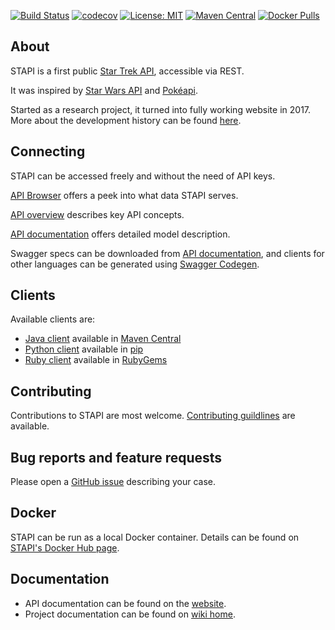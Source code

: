 [![Build Status](https://semaphoreci.com/api/v1/cezarykluczynski/stapi/branches/master/badge.svg)](https://semaphoreci.com/cezarykluczynski/stapi)
[![codecov](https://codecov.io/gh/cezarykluczynski/stapi/branch/master/graph/badge.svg?token=QjxVvtnLbW)](https://codecov.io/gh/cezarykluczynski/stapi)
[![License: MIT](https://img.shields.io/badge/License-MIT-green.svg)](https://opensource.org/licenses/MIT)
[![Maven Central](https://maven-badges.herokuapp.com/maven-central/com.cezarykluczynski.stapi/stapi-client/badge.svg)](https://mvnrepository.com/artifact/com.cezarykluczynski.stapi/stapi-client)
[![Docker Pulls](https://img.shields.io/docker/pulls/cezarykluczynski/stapi?color=%23%2300D100)](https://hub.docker.com/r/cezarykluczynski/stapi)

## About
STAPI is a first public [Star Trek API](http://stapi.co), accessible via REST.

It was inspired by [Star Wars API](https://github.com/phalt/swapi) and [Pokéapi](https://github.com/PokeAPI/pokeapi).

Started as a research project, it turned into fully working website in 2017. More about the development history can be found [here](http://stapi.co/about).

## Connecting

STAPI can be accessed freely and without the need of API keys.

[API Browser](http://stapi.co/api-browser) offers a peek into what data STAPI serves.

[API overview](http://stapi.co/api-overview) describes key API concepts.

[API documentation](http://stapi.co/api-documentation) offers detailed model description.

Swagger specs can be downloaded from [API documentation](http://stapi.co/api-documentation),
and clients for other languages can be generated using [Swagger Codegen](https://swagger.io/tools/swagger-codegen/).

## Clients
Available clients are:
* [Java client](https://github.com/cezarykluczynski/stapi/wiki/Java-client) available in [Maven Central](https://mvnrepository.com/artifact/com.cezarykluczynski.stapi/stapi-client)
* [Python client](https://github.com/mklucz/stapi-python) available in [pip](https://pypi.org/project/stapi/)
* [Ruby client](https://github.com/jjuliano/tricorder) available in [RubyGems](https://rubygems.org/gems/tricorder/versions/0.1.0)

## Contributing

Contributions to STAPI are most welcome. [Contributing guildlines](https://github.com/cezarykluczynski/stapi/wiki/Contributing) are available.

## Bug reports and feature requests

Please open a [GitHub issue](https://github.com/cezarykluczynski/stapi/issues) describing your case.

## Docker

STAPI can be run as a local Docker container. Details can be found on [STAPI's Docker Hub page](https://hub.docker.com/r/cezarykluczynski/stapi).

## Documentation
* API documentation can be found on the [website](http://stapi.co/api-documentation).
* Project documentation can be found on [wiki home](https://github.com/cezarykluczynski/stapi/wiki).

